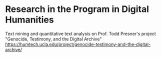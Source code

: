 # Research in the Program in Digital Humanities

Text mining and quantitative text analysis on Prof. Todd Presner's project "Genocide, Testimony, and the Digital Archive" 
https://humtech.ucla.edu/project/genocide-testimony-and-the-digital-archive/


